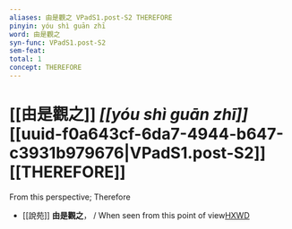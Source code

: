 ```yaml
---
aliases: 由是觀之 VPadS1.post-S2 THEREFORE
pinyin: yóu shì guān zhī
word: 由是觀之
syn-func: VPadS1.post-S2
sem-feat: 
total: 1
concept: THEREFORE 
---
```

# [[由是觀之]] *[[yóu shì guān zhī]]*  [[uuid-f0a643cf-6da7-4944-b647-c3931b979676|VPadS1.post-S2]] [[THEREFORE]]
From this perspective; Therefore
 - [[說苑]] **由是觀之**， / When seen from this point of view[HXWD](https://hxwd.org/textview.html?location=CH1a0907_CHANT_001-45a.11)